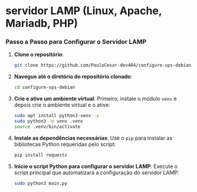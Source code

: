 # servidor LAMP (Linux, Apache, Mariadb, PHP)

### Passo a Passo para Configurar o Servidor LAMP

1. **Clone o repositório**:
   ```bash
   git clone https://github.com/PauloCesar-dev404/configure-vps-debian
   ```

2. **Navegue até o diretório do repositório clonado**:
   ```bash
   cd configure-vps-debian
   ```

3. **Crie e ative um ambiente virtual**:
   Primeiro, instale o módulo `venv` e depois crie o ambiente virtual e o ative:
   ```bash
   sudo apt install python3-venv -y
   sudo python3 -m venv .venv
   source .venv/bin/activate
   ```

4. **Instale as dependências necessárias**:
   Use o `pip` para instalar as bibliotecas Python requeridas pelo script:

   ```bash
   pip install requests
   ```
5. **Inicie o script Python para configurar o servidor LAMP**:
   Execute o script principal que automatizará a configuração do servidor LAMP:
   ```bash
   sudo python3 main.py
   ```


